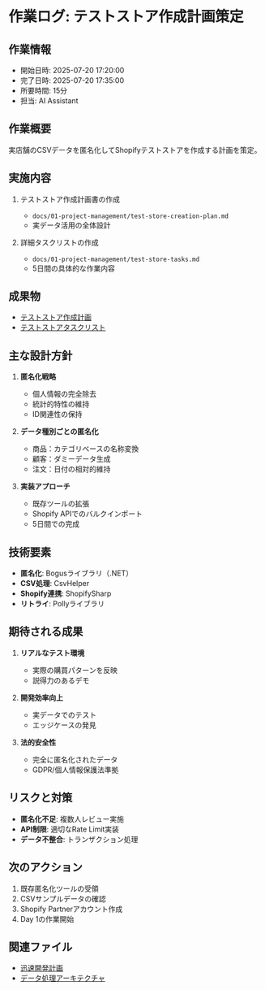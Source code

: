 # 作業ログ: テストストア作成計画策定

## 作業情報
- 開始日時: 2025-07-20 17:20:00
- 完了日時: 2025-07-20 17:35:00
- 所要時間: 15分
- 担当: AI Assistant

## 作業概要
実店舗のCSVデータを匿名化してShopifyテストストアを作成する計画を策定。

## 実施内容
1. テストストア作成計画書の作成
   - `docs/01-project-management/test-store-creation-plan.md`
   - 実データ活用の全体設計

2. 詳細タスクリストの作成
   - `docs/01-project-management/test-store-tasks.md`
   - 5日間の具体的な作業内容

## 成果物
- [テストストア作成計画](../docs/01-project-management/test-store-creation-plan.md)
- [テストストアタスクリスト](../docs/01-project-management/test-store-tasks.md)

## 主な設計方針
1. **匿名化戦略**
   - 個人情報の完全除去
   - 統計的特性の維持
   - ID関連性の保持

2. **データ種別ごとの匿名化**
   - 商品：カテゴリベースの名称変換
   - 顧客：ダミーデータ生成
   - 注文：日付の相対的維持

3. **実装アプローチ**
   - 既存ツールの拡張
   - Shopify APIでのバルクインポート
   - 5日間での完成

## 技術要素
- **匿名化**: Bogusライブラリ（.NET）
- **CSV処理**: CsvHelper
- **Shopify連携**: ShopifySharp
- **リトライ**: Pollyライブラリ

## 期待される成果
1. **リアルなテスト環境**
   - 実際の購買パターンを反映
   - 説得力のあるデモ

2. **開発効率向上**
   - 実データでのテスト
   - エッジケースの発見

3. **法的安全性**
   - 完全に匿名化されたデータ
   - GDPR/個人情報保護法準拠

## リスクと対策
- **匿名化不足**: 複数人レビュー実施
- **API制限**: 適切なRate Limit実装
- **データ不整合**: トランザクション処理

## 次のアクション
1. 既存匿名化ツールの受領
2. CSVサンプルデータの確認
3. Shopify Partnerアカウント作成
4. Day 1の作業開始

## 関連ファイル
- [迅速開発計画](../docs/01-project-management/rapid-development-plan.md)
- [データ処理アーキテクチャ](../docs/01-project-management/data-processing-architecture.md) 